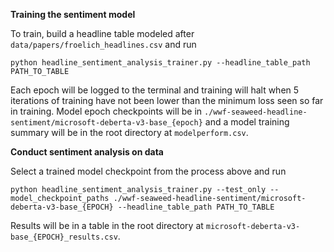 **Training the sentiment model**

To train, build a headline table modeled after `data/papers/froelich_headlines.csv` and run

`python headline_sentiment_analysis_trainer.py --headline_table_path PATH_TO_TABLE` 

Each epoch will be logged to the terminal and training will halt when 5 iterations of training have not been lower than the minimum loss seen so far in training. Model epoch checkpoints will be in `./wwf-seaweed-headline-sentiment/microsoft-deberta-v3-base_{epoch}` and a model training summary will be in the root directory at `modelperform.csv`.

**Conduct sentiment analysis on data**

Select a trained model checkpoint from the process above and run 

`python headline_sentiment_analysis_trainer.py --test_only --model_checkpoint_paths ./wwf-seaweed-headline-sentiment/microsoft-deberta-v3-base_{EPOCH} --headline_table_path PATH_TO_TABLE`

Results will be in a table in the root directory at `microsoft-deberta-v3-base_{EPOCH}_results.csv`.
